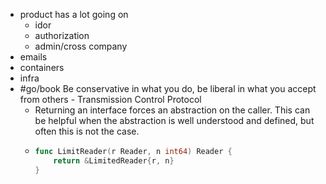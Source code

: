 - product has a lot going on
	- idor
	- authorization
	- admin/cross company
- emails
- containers
- infra
- #go/book Be conservative in what you do, be liberal in what you accept from others - Transmission Control Protocol
	- Returning an interface forces an abstraction on the caller. This can be helpful when the abstraction is well understood and defined, but often this is not the case.
	- ```go
	  func LimitReader(r Reader, n int64) Reader {
	      return &LimitedReader{r, n}
	  }
	  ```